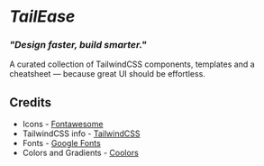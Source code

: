 # ***TailEase***

### ***"Design faster, build smarter."***

A curated collection of TailwindCSS components, templates and a cheatsheet — because great UI should be effortless.

## **Credits**

- Icons - [Fontawesome](https://fontawesome.com/)
- TailwindCSS info - [TailwindCSS](https://tailwindcss.com/)
- Fonts - [Google Fonts](https://fonts.google.com/)
- Colors and Gradients - [Coolors](https://coolors.co/?ref=65c3e665ab0d85000b3c7b75)
